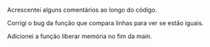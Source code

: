 Acrescentei alguns comentários ao longo do código.

Corrigi o bug da função que compara linhas para ver se estão iguais.

Adicionei a função liberar memória no fim da main.